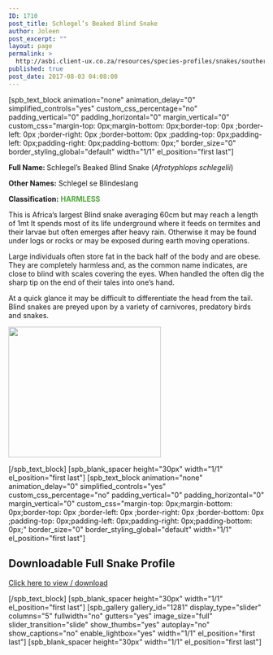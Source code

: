 ```yaml
---
ID: 1710
post_title: Schlegel’s Beaked Blind Snake
author: Joleen
post_excerpt: ""
layout: page
permalink: >
  http://asbi.client-ux.co.za/resources/species-profiles/snakes/southern-africa/schlegels-beaked-blind-snake/
published: true
post_date: 2017-08-03 04:08:00
---
```

[spb_text_block animation="none" animation_delay="0" simplified_controls="yes" custom_css_percentage="no" padding_vertical="0" padding_horizontal="0" margin_vertical="0" custom_css="margin-top: 0px;margin-bottom: 0px;border-top: 0px ;border-left: 0px ;border-right: 0px ;border-bottom: 0px ;padding-top: 0px;padding-left: 0px;padding-right: 0px;padding-bottom: 0px;" border_size="0" border_styling_global="default" width="1/1" el_position="first last"]

<strong>Full Name: </strong>Schlegel’s Beaked Blind Snake (<em>Afrotyphlops schlegelii</em>)

<strong>Other Names:</strong> Schlegel se Blindeslang

<strong>Classification:</strong> <strong><span style="color: #4ca937;">HARMLESS</span></strong>

This is Africa’s largest Blind snake averaging 60cm but may reach a length of 1mt It spends most of its life underground where it feeds on termites and their larvae but often emerges after heavy rain. Otherwise it may be found under logs or rocks or may be exposed during earth moving operations.

Large individuals often store fat in the back half of the body and are obese. They are completely harmless and, as the common name indicates, are close to blind with scales covering the eyes. When handled the often dig the sharp tip on the end of their tales into one’s hand.

At a quick glance it may be difficult to differentiate the head from the tail. Blind snakes are preyed upon by a variety of carnivores, predatory birds and snakes.

<a href="http://asbi.client-ux.co.za/wp-content/uploads/2016/06/Schlegels_Beaked_Blind_Snake_DIST_web.jpg"><img class="alignnone wp-image-814 size-medium" src="http://asbi.client-ux.co.za/wp-content/uploads/2016/06/Schlegels_Beaked_Blind_Snake_DIST_web-300x257.jpg" width="300" height="257" /></a>

[/spb_text_block] [spb_blank_spacer height="30px" width="1/1" el_position="first last"] [spb_text_block animation="none" animation_delay="0" simplified_controls="yes" custom_css_percentage="no" padding_vertical="0" padding_horizontal="0" margin_vertical="0" custom_css="margin-top: 0px;margin-bottom: 0px;border-top: 0px ;border-left: 0px ;border-right: 0px ;border-bottom: 0px ;padding-top: 0px;padding-left: 0px;padding-right: 0px;padding-bottom: 0px;" border_size="0" border_styling_global="default" width="1/1" el_position="first last"]
<h2>Downloadable Full Snake Profile</h2>
<a href="http://asbi.client-ux.co.za/wp-content/uploads/2016/06/20170612_ASI_SP_Schlegels_Beaked_Blind_Snake_A4_DESKTOP.pdf" target="_blank">Click here to view / download</a>

[/spb_text_block] [spb_blank_spacer height="30px" width="1/1" el_position="first last"] [spb_gallery gallery_id="1281" display_type="slider" columns="5" fullwidth="no" gutters="yes" image_size="full" slider_transition="slide" show_thumbs="yes" autoplay="no" show_captions="no" enable_lightbox="yes" width="1/1" el_position="first last"] [spb_blank_spacer height="30px" width="1/1" el_position="first last"]